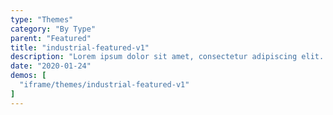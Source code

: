 ```yaml
---
type: "Themes"
category: "By Type"
parent: "Featured"
title: "industrial-featured-v1"
description: "Lorem ipsum dolor sit amet, consectetur adipiscing elit. Nunc tempus laoreet leo sit amet iaculis."
date: "2020-01-24"
demos: [
  "iframe/themes/industrial-featured-v1"
]
---
```

